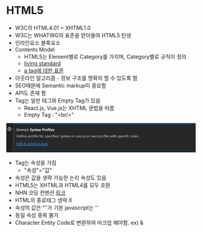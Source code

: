 # HTML5

- W3C의 HTML4.01 = XHTML1.0
- W3C는 WHATWG의 표준을 받아들여 HTML5 탄생
- 인라인요소 블록요소
- Contents Model
  - HTML5는 Element별로 Category를 가지며, Category별로 규칙이 정의
  - [living standard](https://html.spec.whatwg.org/multipage/)
  - [a tag에 대한 표준](https://html.spec.whatwg.org/multipage/text-level-semantics.html#the-a-element)
- 아웃라인 알고리즘 - 정보 구조를 명확히 할 수 있도록 함
- SEO때문에 Semantic markup이 중요함
- API도 존재 함
- Tag는 일반 태그와 Empty Tag가 있음
    - React.js, Vue.js는 XHTML 문법을 따름
    - Empty Tag : "\<br/>"

![alt text](image.png)


- Tag는 속성을 가짐
    - "속성"="값"
- 속성은 값을 생략 가능한 논리 속성도 있음
- HTML5는 XHTML과 HTML4를 모두 호환
- NHN 코딩 컨벤션 [링크](https://nuli.navercorp.com/data/convention/NHN_Coding_Conventions_for_Markup_Languages.pdf)
- HTML의 종료태그 생략 X
- 속성의 값은 ""가 기본 javascript는 ''
- 동일 속성 중복 불가
- Character Entity Code로 변환하여 마크업 해야함. ex) &
